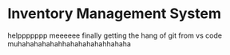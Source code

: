 # Inventory Management System
helppppppp meeeeee
finally getting the hang of git from vs code
muhahahahahahhahahahahahhahaha